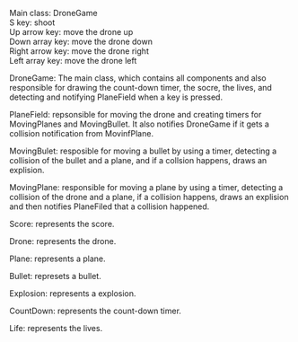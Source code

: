Main class: DroneGame  
S key: shoot  
Up arrow key: move the drone up  
Down array key: move the drone down  
Right arrow key: move the drone right  
Left array key: move the drone left    

DroneGame: The main class, which contains all components and also responsible for drawing the count-down timer, the socre, the lives, and detecting and notifying PlaneField when a key is pressed.    

PlaneField: repsonsible for moving the drone and creating timers for MovingPlanes and MovingBullet. It also notifies DroneGame if it gets a collision notification from MovinfPlane.     

MovingBulet: resposible for moving a bullet by using a timer, detecting a collision of the bullet and a plane, and if a collsion happens, draws an explision.    

MovingPlane: responsible for moving a plane by using a timer, detecting a collision of the drone and a plane, if a collision happens, draws an explision and then notifies PlaneFiled that a collision happened.    

Score: represents the score.    

Drone: represents the drone.    

Plane: represents a plane.    

Bullet: represets a bullet.    

Explosion: represents a explosion.    

CountDown: represents the count-down timer.    

Life: represents the lives.    
